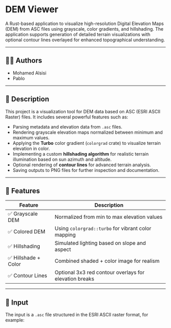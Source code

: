 # DEM Viewer

A Rust-based application to visualize high-resolution Digital Elevation Maps (DEM) from ASC files using grayscale, color gradients, and hillshading. The application supports generation of detailed terrain visualizations with optional contour lines overlayed for enhanced topographical understanding.

---

## 👨‍💻 Authors

- Mohamed Alsisi  
- Pablo  

---

## 📌 Description

This project is a visualization tool for DEM data based on ASC (ESRI ASCII Raster) files. It includes several powerful features such as:

- Parsing metadata and elevation data from `.asc` files.
- Rendering grayscale elevation maps normalized between minimum and maximum values.
- Applying the **Turbo** color gradient (`colorgrad` crate) to visualize terrain elevation in color.
- Implementing a custom **hillshading algorithm** for realistic terrain illumination based on sun azimuth and altitude.
- Optional rendering of **contour lines** for advanced terrain analysis.
- Saving outputs to PNG files for further inspection and documentation.

---

## 🎨 Features

| Feature              | Description |
|----------------------|-------------|
| ✅ Grayscale DEM      | Normalized from min to max elevation values |
| ✅ Colored DEM        | Using `colorgrad::turbo` for vibrant color mapping |
| ✅ Hillshading        | Simulated lighting based on slope and aspect |
| ✅ Hillshade + Color  | Combined shaded + color image for realism |
| ✅ Contour Lines      | Optional 3x3 red contour overlays for elevation breaks |

---

## 📁 Input

The input is a `.asc` file structured in the ESRI ASCII raster format, for example:

